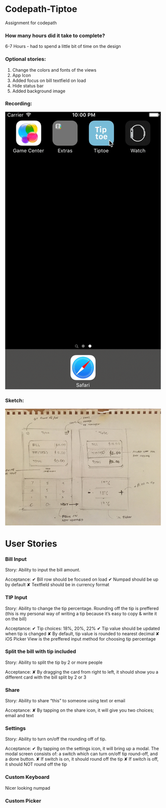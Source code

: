 
# Codepath-Tiptoe
Assignment for codepath

### How many hours did it take to complete?
6-7 Hours - had to spend a little bit of time on the design

### Optional stories:
1. Change the colors and fonts of the views
2. App Icon
3. Added focus on bill textfield on load
4. Hide status bar
5. Added background image

### Recording:
![Alt text](https://github.com/christophersybico/Codepath-Tiptoe/blob/master/Tiptoe%20Demo.gif "Tipteo Demo")

### Sketch:
![Alt text](https://github.com/christophersybico/Codepath-Tiptoe/blob/master/Tiptoe%20Sketch.jpeg "Tiptoe Sketch")

# User Stories

### Bill Input
Story:
Ability to input the bill amount.

Acceptance:
✔︎ Bill row should be focused on load 
✔︎ Numpad should be up by default 
✘ Textfield should be in currency format

### TIP Input
Story:
Ability to change the tip percentage. Rounding off the tip is preffered (this is my personal way of writing a tip because it’s easy to copy & write it on the bill)

Acceptance:
✔︎ Tip choices: 18%, 20%, 22%
✔︎ Tip value should be updated when tip is changed
✘ By default, tip value is rounded to nearest decimal
✘ iOS Picker View is the preffered input method for choosing tip percentage

### Split the bill with tip included
Story:
Ability to split the tip by 2 or more people

Acceptance:
✘ By dragging the card from right to left, it should show you a different card with the bill split by 2 or 3

### Share
Story:
Ability to share “this” to someone using text or email

Acceptance:
✘ By tapping on the share icon, it will give you two choices; email and text

### Settings
Story:
Ability to turn on/off the rounding off of tip.

Acceptance:
✔︎ By tapping on the settings icon, it will bring up a modal. The modal screen consists of: a switch which can turn on/off tip round-off, and a done button.
✘ If switch is on, it should round off the tip
✘ If switch is off, it should NOT round off the tip

### Custom Keyboard
Nicer looking numpad

### Custom Picker
